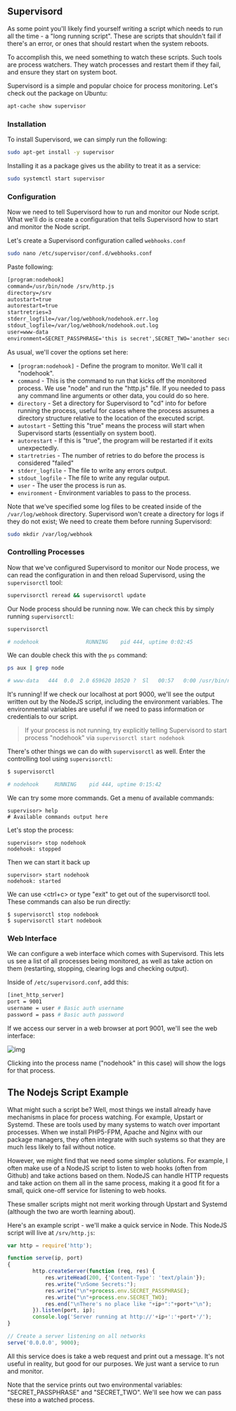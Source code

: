 ## Supervisord

As some point you'll likely find yourself writing a script which needs to run all the time - a "long running script". These are scripts that shouldn't fail if there's an error, or ones that should restart when the system reboots.

To accomplish this, we need something to watch these scripts. Such tools are process watchers. They watch processes and restart them if they fail, and ensure they start on system boot.



Supervisord is a simple and popular choice for process monitoring. Let's check out the package on Ubuntu:

```bash
apt-cache show supervisor
```



### Installation

To install Supervisord, we can simply run the following:

```bash
sudo apt-get install -y supervisor
```



Installing it as a package gives us the ability to treat it as a service:

```bash
sudo systemctl start supervisor
```



### Configuration

Now we need to tell Supervisord how to run and monitor our Node script. What we'll do is create a configuration that tells Supervisord how to start and monitor the Node script.



Let's create a Supervisord configuration called `webhooks.conf` 

```bash
sudo nano /etc/supervisor/conf.d/webhooks.conf
```

Paste following:

```reStructuredText
[program:nodehook]
command=/usr/bin/node /srv/http.js
directory=/srv
autostart=true
autorestart=true
startretries=3
stderr_logfile=/var/log/webhook/nodehook.err.log
stdout_logfile=/var/log/webhook/nodehook.out.log
user=www-data
environment=SECRET_PASSPHRASE='this is secret',SECRET_TWO='another secret'
```



As usual, we'll cover the options set here:

- `[program:nodehook]` - Define the program to monitor. We'll call it "nodehook".
- `command` - This is the command to run that kicks off the monitored process. We use "node" and run the "http.js" file. If you needed to pass any command line arguments or other data, you could do so here.
- `directory` - Set a directory for Supervisord to "cd" into for before running the process, useful for cases where the process assumes a directory structure relative to the location of the executed script.
- `autostart` - Setting this "true" means the process will start when Supervisord starts (essentially on system boot).
- `autorestart` - If this is "true", the program will be restarted if it exits unexpectedly.
- `startretries` - The number of retries to do before the process is considered "failed"
- `stderr_logfile` - The file to write any errors output.
- `stdout_logfile` - The file to write any regular output.
- `user` - The user the process is run as.
- `environment` - Environment variables to pass to the process.

Note that we've specified some log files to be created inside of the `/var/log/webhook` directory. Supervisord won't create a directory for logs if they do not exist; We need to create them before running Supervisord:

```bash
sudo mkdir /var/log/webhook
```



### Controlling Processes

Now that we've configured Supervisord to monitor our Node process, we can read the configuration in and then reload Supervisord, using the `supervisorctl` tool:

```bash
supervisorctl reread && supervisorctl update
```



Our Node process should be running now. We can check this by simply running `supervisorctl`:

```bash
supervisorctl

# nodehook               RUNNING    pid 444, uptime 0:02:45
```



We can double check this with the `ps` command:

```bash
ps aux | grep node

# www-data   444  0.0  2.0 659620 10520 ?  Sl   00:57   0:00 /usr/bin/node /srv/http.js
```



It's running! If we check our localhost at port 9000, we'll see the output written out by the NodeJS script, including the environment variables. The environmental variables are useful if we need to pass information or credentials to our script.

> If your process is not running, try explicitly telling Supervisord to start process "nodehook" via `supervisorctl start nodehook`



There's other things we can do with `supervisorctl` as well. Enter the controlling tool using `supervisorctl`:

```bash
$ supervisorctl

# nodehook     RUNNING    pid 444, uptime 0:15:42
```



We can try some more commands. Get a menu of available commands:

```
supervisor> help
# Available commands output here
```



Let's stop the process:

```
supervisor> stop nodehook
nodehook: stopped
```



Then we can start it back up

```
supervisor> start nodehook
nodehook: started
```



We can use <ctrl+c> or type "exit" to get out of the supervisorctl tool. These commands can also be run directly:

```
$ supervisorctl stop nodebook
$ supervisorctl start nodebook
```



### Web Interface

We can configure a web interface which comes with Supervisord. This lets us see a list of all processes being monitored, as well as take action on them (restarting, stopping, clearing logs and checking output).

Inside of `/etc/supervisord.conf`, add this:

```bash
[inet_http_server]
port = 9001
username = user # Basic auth username
password = pass # Basic auth password
```

If we access our server in a web browser at port 9001, we'll see the web interface:

![img](https://s3.amazonaws.com/serversforhackers/supervisord.png)

Clicking into the process name ("nodehook" in this case) will show the logs for that process.



## The Nodejs Script Example


What might such a script be? Well, most things we install already have mechanisms in place for process watching. For example, Upstart or Systemd. These are tools used by many systems to watch over important processes. When we install PHP5-FPM, Apache and Nginx with our package managers, they often integrate with such systems so that they are much less likely to fail without notice.

However, we might find that we need some simpler solutions. For example, I often make use of a NodeJS script to listen to web hooks (often from Github) and take actions based on them. NodeJS can handle HTTP requests and take action on them all in the same process, making it a good fit for a small, quick one-off service for listening to web hooks.

These smaller scripts might not merit working through Upstart and Systemd (although the two are worth learning about).

Here's an example script - we'll make a quick service in Node. This NodeJS script will live at `/srv/http.js`:

```javascript
var http = require('http');

function serve(ip, port)
{
        http.createServer(function (req, res) {
            res.writeHead(200, {'Content-Type': 'text/plain'});
            res.write("\nSome Secrets:");
            res.write("\n"+process.env.SECRET_PASSPHRASE);
            res.write("\n"+process.env.SECRET_TWO);
            res.end("\nThere's no place like "+ip+":"+port+"\n");
        }).listen(port, ip);
        console.log('Server running at http://'+ip+':'+port+'/');
}

// Create a server listening on all networks
serve('0.0.0.0', 9000);
```



All this service does is take a web request and print out a message. It's not useful in reality, but good for our purposes. We just want a service to run and monitor.

Note that the service prints out two environmental variables: "SECRET_PASSPHRASE" and "SECRET_TWO". We'll see how we can pass these into a watched process.